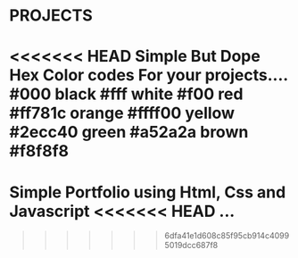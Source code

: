 # PROJECTS
<<<<<<< HEAD
Simple But Dope  Hex Color codes For your projects....
#000 black
#fff white
#f00 red
#ff781c orange
#ffff00 yellow
#2ecc40 green
#a52a2a brown
#f8f8f8
=======
Simple Portfolio using Html, Css and Javascript
<<<<<<< HEAD
...
=======
>>>>>>> 6dfa41e1d608c85f95cb914c40995019dcc687f8

